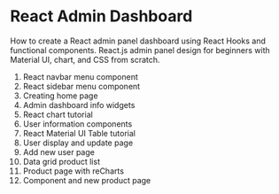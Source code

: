 # React Admin Dashboard

How to create a React admin panel dashboard using React Hooks and 
functional components. React.js admin panel design for beginners 
with Material UI, chart, and CSS from scratch.

1. React navbar menu component
2. React sidebar menu component
3. Creating home page
4. Admin dashboard info widgets
5. React chart tutorial
6. User information components
7. React Material UI Table tutorial
8. User display and update page
9. Add new user page
10. Data grid product list
11. Product page with reCharts
12. Component and new product page